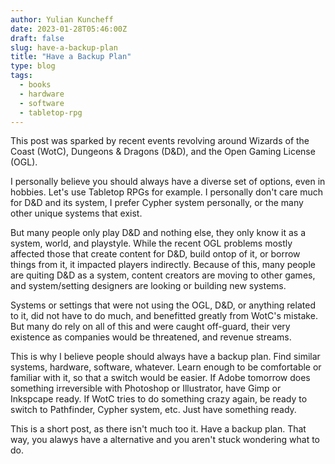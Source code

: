 ```yaml
---
author: Yulian Kuncheff
date: 2023-01-28T05:46:00Z
draft: false
slug: have-a-backup-plan
title: "Have a Backup Plan"
type: blog
tags:
  - books
  - hardware
  - software
  - tabletop-rpg
---
```


This post was sparked by recent events revolving around Wizards of the Coast (WotC), Dungeons & Dragons (D&D), and the Open Gaming License (OGL).

I personally believe you should always have a diverse set of options, even in hobbies. Let's use Tabletop RPGs for example. I personally don't care much for D&D and its system, I prefer Cypher system personally, or the many other unique systems that exist.

But many people only play D&D and nothing else, they only know it as a system, world, and playstyle. While the recent OGL problems mostly affected those that create content for D&D, build ontop of it, or borrow things from it, it impacted players indirectly. Because of this, many people are quiting D&D as a system, content creators are moving to other games, and system/setting designers are looking or building new systems.

Systems or settings that were not using the OGL, D&D, or anything related to it, did not have to do much, and benefitted greatly from WotC's mistake. But many do rely on all of this and were caught off-guard, their very existence as companies would be threatened, and revenue streams.

This is why I believe people should always have a backup plan. Find similar systems, hardware, software, whatever. Learn enough to be comfortable or familiar with it, so that a switch would be easier. If Adobe tomorrow does something irreversible with Photoshop or Illustrator, have Gimp or Inkspcape ready. If WotC tries to do something crazy again, be ready to switch to Pathfinder, Cypher system, etc. Just have something ready.

This is a short post, as there isn't much too it. Have a backup plan. That way, you alawys have a alternative and you aren't stuck wondering what to do.

